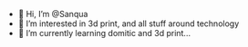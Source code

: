 - 👋 Hi, I’m @Sanqua
- 👀 I’m interested in 3d print, and all stuff around technology
- 🌱 I’m currently learning domitic and 3d print...


<!---
Sanqua/Sanqua is a ✨ special ✨ repository because its `README.md` (this file) appears on your GitHub profile.
You can click the Preview link to take a look at your changes.
--->
